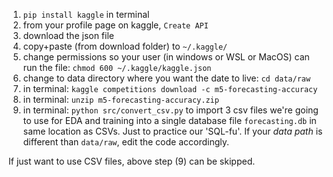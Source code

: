 1. `pip install kaggle` in terminal
1. from your profile page on kaggle, `Create API`
1. download the json file
1. copy+paste (from download folder) to `~/.kaggle/`
1. change permissions so your user (in windows or WSL or MacOS)  can run the file: `chmod 600 ~/.kaggle/kaggle.json`
1. change to data directory where you want the date to live: `cd data/raw`
1. in terminal: `kaggle competitions download -c m5-forecasting-accuracy`
1. in terminal: `unzip m5-forecasting-accuracy.zip`
1. in terminal: `python src/convert_csv.py` to import 3 csv files we're going to use for EDA and training into a single database file `forecasting.db` in same location as CSVs. Just to practice our 'SQL-fu'. If your _data path_ is different than `data/raw`, edit the code accordingly.

If just want to use CSV files, above step (9) can be skipped.
